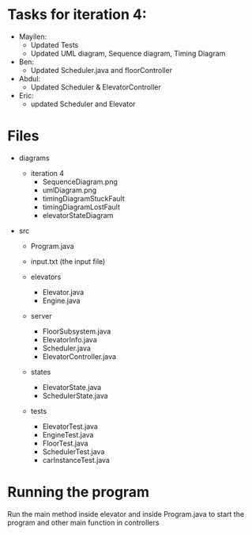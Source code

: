 # Tasks for iteration 4:
- Mayilen:
    - Updated Tests
    - Updated UML diagram, Sequence diagram, Timing Diagram
- Ben:
    - Updated Scheduler.java and floorController 
- Abdul:
    - Updated Scheduler & ElevatorController
- Eric:
    - updated Scheduler and Elevator 

# Files
- diagrams
    - iteration 4
        - SequenceDiagram.png
        - umlDiagram.png
        - timingDiagramStuckFault
        - timingDiagramLostFault
        - elevatorStateDiagram

- src
    - Program.java
    - input.txt (the input file)

    - elevators
        - Elevator.java
        - Engine.java

    - server
        - FloorSubsystem.java
        - ElevatorInfo.java
        - Scheduler.java
        - ElevatorController.java

    - states
        - ElevatorState.java
        - SchedulerState.java

    - tests
        - ElevatorTest.java
        - EngineTest.java
        - FloorTest.java
        - SchedulerTest.java
        - carInstanceTest.java
        

# Running the program
Run the main method inside elevator and inside Program.java to start the program and other main function in  controllers

